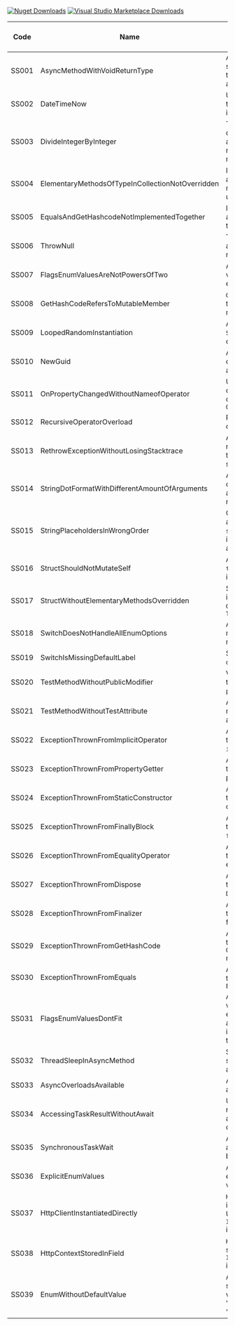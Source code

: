 [![Nuget Downloads](https://img.shields.io/nuget/dt/SharpSource)](https://www.nuget.org/packages/SharpSource/) [![Visual Studio Marketplace Downloads](https://img.shields.io/visual-studio-marketplace/d/JeroenVannevel.sharpsource)](https://marketplace.visualstudio.com/items?itemName=JeroenVannevel.sharpsource)
 

| Code   | Name  | Description  | Level   | Provides Code Fix?  |
|---|---|---|---|---|
| SS001  | AsyncMethodWithVoidReturnType  | Async methods should return a `Task` to make them awaitable  | Warning  | Yes  |
| SS002  | DateTimeNow  | Use `DateTime.UtcNow` to get a locale-independent value  | Warning  | Yes  |
| SS003  | DivideIntegerByInteger  | The operands of a divisive expression are both integers and result in an implicit rounding  | Warning  | No  |
| SS004  | ElementaryMethodsOfTypeInCollectionNotOverridden  | Implement `Equals()` and `GetHashcode()` methods for a type used in a collection  | Warning  | No  |
| SS005  | EqualsAndGetHashcodeNotImplementedTogether  | Implement `Equals()` and `GetHashcode()` together  | Warning  | Yes  |
| SS006  | ThrowNull  | Throwing `null` will always result in a runtime exception  | Error  | No  |
| SS007  | FlagsEnumValuesAreNotPowersOfTwo  | A `[Flags]` enum its values are not explicit powers of 2  | Error  | Yes  |
| SS008  | GetHashCodeRefersToMutableMember  | `GetHashCode(`) refers to mutable or static member   | Warning  | No  |
| SS009  | LoopedRandomInstantiation  | An instance of type `System.Random` is created in a loop   | Warning  | No  |
| SS010  | NewGuid  | An empty guid was created in an ambiguous manner  | Error  | Yes   |
| SS011  | OnPropertyChangedWithoutNameofOperator  | Use the `nameof()` operator in conjunction with `OnPropertyChanged()`  | Warning  | Yes  |
| SS012  | RecursiveOperatorOverload  | Recursively using overloaded operator  | Error  | No  |
| SS013  | RethrowExceptionWithoutLosingStacktrace | An exception is rethrown in a way that it loses the stacktrace  | Warning  | Yes  |
| SS014  | StringDotFormatWithDifferentAmountOfArguments  | A `string.Format()` call lacks arguments and will cause a runtime exception  | Error  | Yes  |
| SS015  | StringPlaceholdersInWrongOrder  | Orders the arguments of a `string.Format()` call in ascending order according to index  | Warning  | Yes  |
| SS016  | StructShouldNotMutateSelf  | A `struct` replaces `this` with a new instance  | Warning  | No  |
| SS017  | StructWithoutElementaryMethodsOverridden  | Structs should implement `Equals()`, `GetHashCode()`, and `ToString()`  | Warning  | Yes  |
| SS018  | SwitchDoesNotHandleAllEnumOptions  | Add cases for missing enum member  | Warning  | Yes  |
| SS019  | SwitchIsMissingDefaultLabel  | Switch is missing a `default` label  | Warning   | Yes  |
| SS020  | TestMethodWithoutPublicModifier  | Verifies whether a test method has the `public` modifier  | Warning  | Yes  |
| SS021  | TestMethodWithoutTestAttribute  | A method might be missing a test attribute   | Warning  | No  |
| SS022  | ExceptionThrownFromImplicitOperator  | An exception is thrown from an `implicit` operator  | Warning  | No  |
| SS023  | ExceptionThrownFromPropertyGetter  | An exception is thrown from a property getter  |  Warning  | No  |
| SS024  | ExceptionThrownFromStaticConstructor  | An exception is thrown from a `static` constructor  |  Warning  | No  |
| SS025  | ExceptionThrownFromFinallyBlock  | An exception is thrown from a `finally` block  |  Warning  | No  |
| SS026  | ExceptionThrownFromEqualityOperator  | An exception is thrown from an equality operator  |  Warning  | No  |
| SS027  | ExceptionThrownFromDispose   | An exception is thrown from a `Dispose()` method  | Warning  | No  |
| SS028  | ExceptionThrownFromFinalizer  | An exception is thrown from a finalizer method  |  Warning  | No  |
| SS029  | ExceptionThrownFromGetHashCode | An exception is thrown from a `GetHashCode()` method  |  Warning  | No  |
| SS030  | ExceptionThrownFromEquals  | An exception is thrown from an `Equals() method`  |  Warning  | No  |
| SS031  | FlagsEnumValuesDontFit  | A `[Flags]` enum its values are not explicit powers of 2 and its values dont fit in the specified enum type  | Error  | No  |
| SS032  | ThreadSleepInAsyncMethod  | Synchronously sleeping a thread in an `async` method  | Warning  | Yes  |
| SS033  | AsyncOverloadsAvailable  | An `async` overload is available  | Warning  | Yes  |
| SS034  | AccessingTaskResultWithoutAwait  | Use `await` to get the result of an asynchronous operation  | Warning  | Yes  |
| SS035  | SynchronousTaskWait  | Asynchronously await tasks instead of blocking them  | Warning  | Yes  |
| SS036  | ExplicitEnumValues  | An enum should explicitly specify its values  | Warning  | Yes  |
| SS037  | HttpClientInstantiatedDirectly  | `HttpClient` was instantiated directly. Use `IHttpClientFactory` instead  | Warning  | No  |
| SS038  | HttpContextStoredInField  | `HttpContext` was stored in a field. Use `IHttpContextAccessor` instead  | Warning  | No  |
| SS039  | EnumWithoutDefaultValue  | An `enum` should specify a default value of 0 as "Unknown" or "None"  | Warning  | No  |